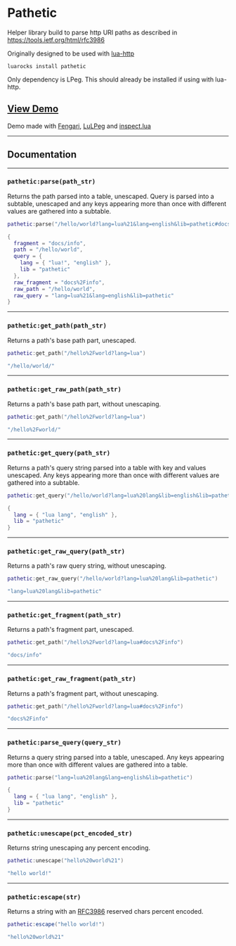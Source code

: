 # Pathetic

Helper library build to parse http URI paths as described in https://tools.ietf.org/html/rfc3986

Originally designed to be used with [lua-http](https://github.com/daurnimator/lua-http)

`luarocks install pathetic`

Only dependency is LPeg. This should already be installed if using with lua-http.

## [View Demo](https://ryanford-frontend.github.io/pathetic)

Demo made with [Fengari](https://fengari.io), [LuLPeg](https://github.com/pygy/LuLPeg) and [inspect.lua](https://github.com/kikito/inspect.lua)

---

## Documentation

---
### `pathetic:parse(path_str)`

Returns the path parsed into a table, unescaped. Query is parsed into a subtable, unescaped and any keys appearing more than once with different values are gathered into a subtable.

```lua
pathetic:parse("/hello/world?lang=lua%21&lang=english&lib=pathetic#docs%2Finfo")
```
```lua
{
  fragment = "docs/info",
  path = "/hello/world",
  query = {
    lang = { "lua!", "english" },
    lib = "pathetic"
  },
  raw_fragment = "docs%2Finfo",
  raw_path = "/hello/world",
  raw_query = "lang=lua%21&lang=english&lib=pathetic"
}

```
---
### `pathetic:get_path(path_str)`

Returns a path's base path part, unescaped.
```lua
pathetic:get_path("/hello%2Fworld?lang=lua")
```
```lua
"/hello/world/"
```
---
### `pathetic:get_raw_path(path_str)`

Returns a path's base path part, without unescaping.
```lua
pathetic:get_path("/hello%2Fworld?lang=lua")
```
```lua
"/hello%2Fworld/"
```
---
### `pathetic:get_query(path_str)`

Returns a path's query string parsed into a table with key and values unescaped. Any keys appearing more than once with different values are gathered into a subtable.

```lua
pathetic:get_query("/hello/world?lang=lua%20lang&lib=english&lib=pathetic")
```
```lua
{
  lang = { "lua lang", "english" },
  lib = "pathetic"
}
```
---
### `pathetic:get_raw_query(path_str)`

Returns a path's raw query string, without unescaping.
```lua
pathetic:get_raw_query("/hello/world?lang=lua%20lang&lib=pathetic")
```
```lua
"lang=lua%20lang&lib=pathetic"
```
---
### `pathetic:get_fragment(path_str)`

Returns a path's fragment part, unescaped.
```lua
pathetic:get_path("/hello%2Fworld?lang=lua#docs%2Finfo")
```
```lua
"docs/info"
```
---
### `pathetic:get_raw_fragment(path_str)`

Returns a path's fragment part, without unescaping.
```lua
pathetic:get_path("/hello%2Fworld?lang=lua#docs%2Finfo")
```
```lua
"docs%2Finfo"
```
---
### `pathetic:parse_query(query_str)`

Returns a query string parsed into a table, unescaped. Any keys appearing more than once with different values are gathered into a table.
```lua
pathetic:parse("lang=lua%20lang&lang=english&lib=pathetic")
```
```lua
{
  lang = { "lua lang", "english" },
  lib = "pathetic"
}
```
---
### `pathetic:unescape(pct_encoded_str)`

Returns string unescaping any percent encoding.
```lua
pathetic:unescape("hello%20world%21")
```
```lua
"hello world!"
```
---
### `pathetic:escape(str)`

Returns a string with an [RFC3986](https://tools.ietf.org/html/rfc3986#section-2.2) reserved chars percent encoded.
```lua
pathetic:escape("hello world!")
```
```lua
"hello%20world%21"
```
